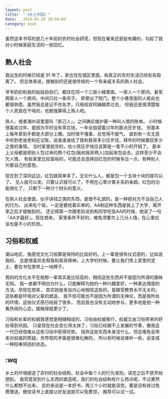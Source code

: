 ```yaml
---
layout: post
title:  "《乡土中国》"
date:   2018-05-20 10:56:00
category: book
---
```


虽然这本书写的是几十年前的农村社会研究，但现在看来还是挺有趣的，勾起了我对小时候家庭生活的一些回忆。

## 熟人社会

我出生的时候已经是 91 年了，家也住在城区里面，和真正的农村生活已经有些距离了。
但总体来说，接触到的还是很传统的一个有亲戚关系的熟人社会。

爷爷奶奶和我的姑姑伯伯们，都住在同一个三层小楼里面，一家人一个房间，甚至两家人一个房间，中间只拉一条帘子。
即使出了院门，整个小巷里面的人彼此也都很熟悉。虽然我总是记不住名字，只用叔叔阿姨糊弄过去，
但我还是很清楚每个人究竟在干啥的，也勉强算得上熟人吧。

熟人，或者潮州话里面叫『胶己人』，之间确实维护着一种叫人情的账单。
小时候很喜欢过年，是因为平时没有零花钱，一年全指望着过年的那点压岁钱，
但基本上每年拿到手都是大部分上缴。当时很不懂事，总觉得不服气，
直到有一天无意中听到老爸老妈在记账，说谁谁谁给了我和我哥多少压岁钱，拜年的时候要回多少之类的事情。
当时家里挺穷的，给小孩压岁钱应该算是一笔不小的开销了。
基本上父母都是把别人包过来的两个红包(我和我哥两人)加起来包会去，这样至少不会欠人情。
有些家里比较富裕的，可能还会选择回红包的时候多压一点，有种别人欠着自己的意思。

现在到了深圳这边，红包就简单多了，无论什么人，都是包一个五块十块的就可以了。
见人就可以发，只要认识就可以了，不用在心里计算关系的亲疏。红包的功能弱化了，
只剩下一种讨个财头的意义。

在熟人社会里面，似乎讲钱之类的东西，是很不礼貌的，是一种把对方不当自己人的行为。
出来吃个饭，一定是要抢着买单的，AA制这种东西是我上了大学，离开家之后才接触到的。
还记得第一次跟老妈说到和同学吃饭AA的时候，她说了一句『AA才最好』。现在想来，
家里条件不好的，难免须要欠上几分人情，在心里应该也是不小的负担。

## 习俗和权威

潮汕地区，我感觉文化习俗算是保持的比较好的。上一辈是很有仪式感的，比如说我妈，
总是很喜欢去帮我和我哥拜神，上大学的时候，要让我们带上家里的泥土，要在书包里带上一块牌子。

我妈的文化水平在她那一辈其实是比较高的，相信这些东西并不是因为所谓的愚昧无知。
我一直都不明白为什么，只能解释为她的一种兴趣爱好，一种表达情感的方法。但现在想来，
其实她是发自内心地相信这些的，是跟受教育水平无关的。这些都是环境对父辈的塑造，
我不信可能也不是因为所谓的无神论，而是我所处的环境，这些仪式感已经弱了很多，
而且我也没有主动地参与，更多地是抱一种看热闹的心态，接触得就更少了。

习俗和长辈的权威我感觉是相辅相成的，习俗由权威推行，权威又由习俗带来的好处得到巩固。
只是现在社会变化得太快了，习俗已经跟不上发展的节奏，像我这一代已经很难从这些习俗中获得优势。
抛弃这些东西本身没什么，但这难免会带来对权威的质疑。世界观的矛盾是很难化解的，
所以有时候说难听一些，会变成一种阳奉阴违的状态。

## :wq

乡土的环境塑造了农村的社会结构，社会中每个人的行为准则。读完之后不禁开始想到，
我究竟受到什么东西的塑造呢，我们的社会结构有什么特点呢，不过果然什么都想不出来。
总的来说是一本好书，两三个小时就能读完，要是没有收过免费赠送，微信读书上直接让好友送就可以免费领，
推荐可以试一试。
